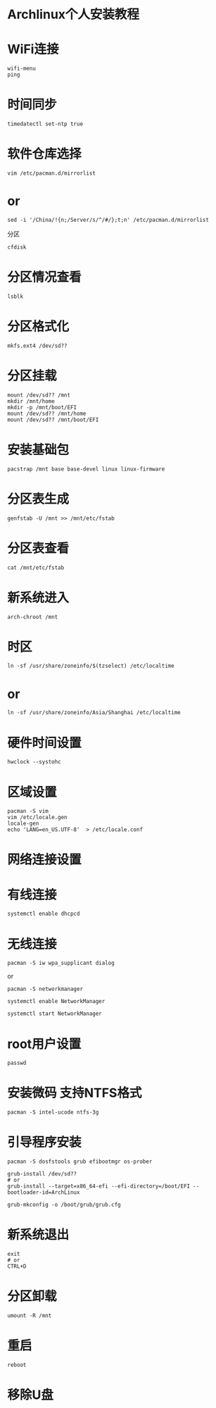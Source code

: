 # Archlinux个人安装教程

# WiFi连接
```
wifi-menu
ping
```
# 时间同步
```
timedatectl set-ntp true
```
# 软件仓库选择
```
vim /etc/pacman.d/mirrorlist
```
# or
```
sed -i '/China/!{n;/Server/s/^/#/};t;n' /etc/pacman.d/mirrorlist
```
 分区
```
cfdisk
```
# 分区情况查看
```
lsblk
```
# 分区格式化
```
mkfs.ext4 /dev/sd??
```
# 分区挂载
```
mount /dev/sd?? /mnt
mkdir /mnt/home
mkdir -p /mnt/boot/EFI
mount /dev/sd?? /mnt/home
mount /dev/sd?? /mnt/boot/EFI
```
# 安装基础包
```
pacstrap /mnt base base-devel linux linux-firmware
```
# 分区表生成
```
genfstab -U /mnt >> /mnt/etc/fstab
```
# 分区表查看
```
cat /mnt/etc/fstab
```
# 新系统进入
```
arch-chroot /mnt
```
# 时区
```
ln -sf /usr/share/zoneinfo/$(tzselect) /etc/localtime
```
# or
```
ln -sf /usr/share/zoneinfo/Asia/Shanghai /etc/localtime
```
# 硬件时间设置
```
hwclock --systohc
```
# 区域设置
```
pacman -S vim
vim /etc/locale.gen
locale-gen
echo 'LANG=en_US.UTF-8'  > /etc/locale.conf
```
# 网络连接设置
# 有线连接
```
systemctl enable dhcpcd
```
# 无线连接
```
pacman -S iw wpa_supplicant dialog
```
 or
```
pacman -S networkmanager

systemctl enable NetworkManager

systemctl start NetworkManager
```
# root用户设置
```
passwd
```
# 安装微码 支持NTFS格式
```
pacman -S intel-ucode ntfs-3g
```
# 引导程序安装
```
pacman -S dosfstools grub efibootmgr os-prober

grub-install /dev/sd??
# or
grub-install --target=x86_64-efi --efi-directory=/boot/EFI --bootloader-id=ArchLinux

grub-mkconfig -o /boot/grub/grub.cfg
```
# 新系统退出
```
exit
# or
CTRL+D
```
# 分区卸载
```
umount -R /mnt
```
# 重启
```
reboot
```
# 移除U盘

